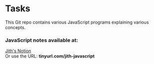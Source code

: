 # Tasks

This Git repo contains various JavaScript programs explaining various concepts.

### JavaScript notes available at:

<a href="https://cultured-metacarpal-4b4.notion.site/8fe93e00dab9447888259f2ce3d22d2b?v=d043063761ab4493af7fe0535f5e70e5">Jith's Notion </a> </br>
Or use the URL: <b> tinyurl.com/jith-javascript </b>
